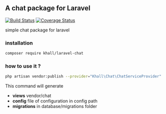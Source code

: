 ## A chat package for Laravel

[![Build Status](https://travis-ci.com/khall212/laravel-chat.svg?branch=master)](https://travis-ci.com/khall212/laravel-chat) [![Coverage Status](https://coveralls.io/repos/github/khall212/laravel-chat/badge.svg?branch=master)](https://coveralls.io/github/khall212/laravel-chat?branch=master)

simple chat package for laravel

### installation


```bash
composer require khall/laravel-chat
```

### how to use it ?

```bash
php artisan vendor:publish --provider="Khall\Chat\ChatServiceProvider" 
```

This command will generate
- **views** vendor/chat 
- **config** file of configuration in config path
- **migrations** in database/migrations folder 
